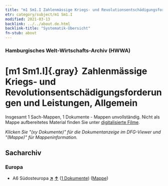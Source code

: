 ```yaml
---
title: "m1 Sm1.I Zahlenmässige Kriegs- und Revolutionsentschädigungsforderungen und Leistungen, Allgemein"
etr: category/subject/m1 Sm1.I
modified: 2021-03-13
backlink: ../../about.de.html
backlink-title: "Systematik-Übersicht"
fn-stub: about
---
```


### Hamburgisches Welt-Wirtschafts-Archiv (HWWA)
# [m1 Sm1.I]{.gray}&#8201; Zahlenmässige Kriegs- und Revolutionsentschädigungsforderungen und Leistungen, Allgemein&#160; 




Insgesamt 1 Sach-Mappen, 1 Dokumente - Mappen unvollständig.
Nicht als Mappe aufbereitetes Material finden Sie unter [digitalisierte Filme](/film/h1_sh).

_Klicken Sie "(xy Dokumente)" für die Dokumentanzeige im DFG-Viewer und "(Mappe)" für Mappeninformation._

## Sacharchiv




### Europa

- A6 Südosteuropa [**&nearr;**](../../../geo/i/140900/about.de.html "Südosteuropa (alle Mappen)") [**&uarr;**](../../../geo/about.de.html#A6 "Ländersystematik") (<a href="https://pm20.zbw.eu/dfgview/sh/140900,144811" title="über: Südosteuropa : Zahlenmässige Kriegs- und Revolutionsentschädigungsforderungen und Leistungen, Allgemein" target="_blank">1 Dokumente</a>) ([Mappe](../../../../folder/sh/1409xx/140900/1448xx/144811/about.de.html))


